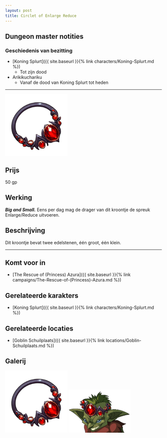 ```yaml
---
layout: post
title: Circlet of Enlarge Reduce
---
```


## Dungeon master notities

### Geschiedenis van bezitting
* [Koning Splurt]({{ site.baseurl }}{% link characters/Koning-Splurt.md %})
  * Tot zijn dood
* Arikikuchariku
  * Vanaf de dood van Koning Splurt tot heden

---

<img src="../images/Circlet of Enlarge Reduce.png" alt="Circlet of Enlarge Reduce" width=200>

## Prijs
50 gp

## Werking
<b><i>Big and Small.</i></b> Eens per dag mag de drager van dit kroontje de spreuk Enlarge/Reduce uitvoeren.

## Beschrijving
Dit kroontje bevat twee edelstenen, één groot, één klein.

---

## Komt voor in
* [The Rescue of (Princess) Azura]({{ site.baseurl }}{% link campaigns/The-Rescue-of-(Princess)-Azura.md %})

## Gerelateerde karakters
* [Koning Splurt]({{ site.baseurl }}{% link characters/Koning-Splurt.md %})

## Gerelateerde locaties
* [Goblin Schuilplaats]({{ site.baseurl }}{% link locations/Goblin-Schuilplaats.md %})

## Galerij
<img src="../images/Circlet of Enlarge Reduce.png" alt="Circlet of Enlarge Reduce" width=200>

<img src="../images/Koning Splurt.png" alt="Koning Splurt die het kroontje draagt" width=200>